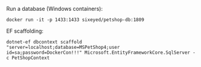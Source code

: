 
Run a database (Windows containers):

```
docker run -it -p 1433:1433 sixeyed/petshop-db:1809
```

EF scaffolding:

```
dotnet-ef dbcontext scaffold "server=localhost;database=MSPetShop4;user id=sa;password=DockerCon!!!" Microsoft.EntityFrameworkCore.SqlServer -c PetShopContext
```